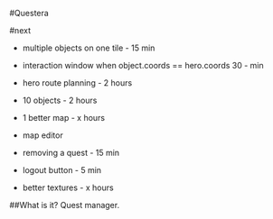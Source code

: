 #Questera

#next
- multiple objects on one tile - 15 min
- interaction window when object.coords == hero.coords 30 - min
- hero route planning - 2 hours
- 10 objects - 2 hours
- 1 better map - x hours
- map editor

- removing a quest - 15 min
- logout button - 5 min

- better textures - x hours

##What is it?
Quest manager.
